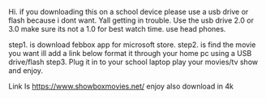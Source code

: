 Hi.
if you downloading this on a school device please use a usb drive or flash because i dont want. Yall getting in trouble.
Use the usb drive 2.0 or 3.0 make sure its not a 1.0 for best watch time.
use head phones.


step1. is download febbox app for microsoft store.
step2. is find the movie you want ill add a link below format it through your home pc using a USB drive/flash
step3. Plug it in to your school laptop play your movies/tv show and enjoy.


Link Is https://www.showboxmovies.net/
enjoy also download in 4k 
